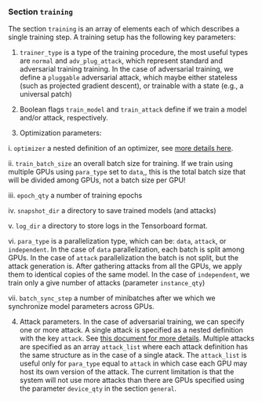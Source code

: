 ### Section `training`

The section `training` is an array of elements each of which describes a single 
training step. A training setup has the following key parameters:

1. `trainer_type` is a type of the training procedure, the most useful types are
`normal` and `adv_plug_attack`, which represent standard and adversarial training training.
In the case of adversarial training, we define a ``pluggable`` adversarial attack,
which maybe either stateless (such as projected gradient descent),
or trainable with a state (e.g., a universal patch)

2. Boolean flags `train_model` and `train_attack` define if we train a model and/or attack,
respectively.

3. Optimization parameters:

  i. `optimizer`   a nested definition of an optimizer, see [more details here](optimizer.md).
  
  ii. `train_batch_size` an overall batch size for training. If we train using multiple GPUs
  using `para_type` set to `data`,, this is the total batch size that will 
  be divided among GPUs, not a batch size per GPU!
  
  iii. `epoch_qty` a number of training epochs
  
  iv. `snapshot_dir` a directory to save trained models (and attacks)
  
  v. `log_dir` a directory to store logs in the Tensorboard format.
  
  vi. `para_type` is a parallelization type, which can be: `data`, `attack`, or `independent`.
  In the case of `data` parallelization, each batch is split among GPUs. 
  In the case of `attack` parallelization the batch is not split, but the attack generation is.
  After gathering attacks from all the GPUs, we apply them to identical copies of the same model.
  In the case of `independent`, we train only a give number of attacks (parameter `instance_qty`)
  
  vii. `batch_sync_step` a number of minibatches after we which we synchronize model parameters across GPUs.
  
  
4. Attack parameters. In the case of adversarial training, we can specify one or more attack.
A single attack is specified as a nested definition with the key `attack`. See [this document for more details](attack.md).
Multiple attacks are specified as an array `attack_list` where each attack definition has the same
structure as in the case of a single atack. The `attack_list` is useful only for `para_type` equal to
`attack` in which case each GPU may host its own version of the attack. The current limitation is
that the system will not use more attacks than there are GPUs specified using the parameter `device_qty`
in the section `general`.
 